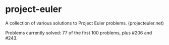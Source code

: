 # project-euler
A collection of various solutions to Project Euler problems. (projecteuler.net)

Problems currently solved: 77 of the first 100 problems, plus #206 and #243.
